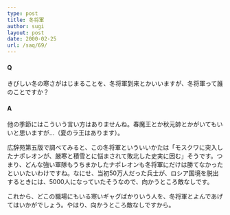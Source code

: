 ```yaml
---
type: post
title: 冬将軍
author: sugi
layout: post
date: 2000-02-25
url: /saq/69/
---
```

#### Q 

きびしい冬の寒さがはじまることを、冬将軍到来とかいいますが、冬将軍って誰のことですか？

#### A 

他の季節にはこういう言い方はありませんね。春魔王とか秋元帥とかがいてもいいと思いますが&hellip;（夏のラ王はあります）。

広辞苑第五版で調べてみると、この冬将軍といういいかたは「モスクワに突入したナポレオンが、厳寒と積雪とに悩まされて敗北した史実に因む」そうです。つまり、どんな強い軍隊もうちまかしたナポレオンも冬将軍にだけは勝てなかったといいたいわけですね。なにせ、当初50万人だった兵士が、ロシア国境を脱出するときには、5000人になっていたそうなので、向かうところ敵なしです。

これから、どこの職場にもいる寒いギャグばかりいう人を、冬将軍とよんであげてはいかがでしょう。やはり、向かうところ敵なしですから。